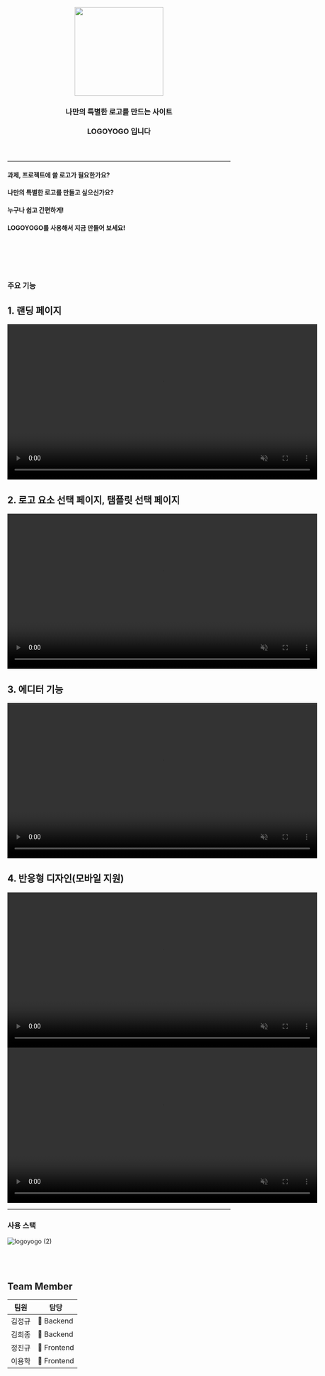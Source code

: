 

<p align="center"><img src="https://user-images.githubusercontent.com/58407182/115673737-eb635480-a387-11eb-84fb-9d5c2d9e1b82.png" height="200px" width="200px">

 <h3 align="center"> 나만의 특별한 로고를 만드는 사이트 </br></br> LOGOYOGO 입니다 <br/><br/><br/> </h3>

-------------------------------------



#### 과제, 프로젝트에 쓸 로고가 필요한가요? 
#### 나만의 특별한 로고를 만들고 싶으신가요?
#### 누구나 쉽고 간편하게!
#### LOGOYOGO를 사용해서 지금 만들어 보세요! <br/><br/><br/><br/><br/><br/>


### 주요 기능
## 1. 랜딩 페이지
<video autoPlay loop muted width="700px">
  <source src="https://drive.google.com/uc?export=view&id=1pwz5kJiHKrR3U7pPeIZl5gEzLhwpsMFr" type="video/mp4" />
</video>    

## 2. 로고 요소 선택 페이지, 탬플릿 선택 페이지
<video autoPlay loop muted width="700px">
  <source src="https://drive.google.com/uc?export=view&id=1Xv80PRxllcHfJwa755qrtGFIgP3Oc8Pn" type="video/mp4" />
</video>

## 3. 에디터 기능
<video autoPlay loop muted width="700px">
  <source src="https://drive.google.com/uc?export=view&id=1iHFfhdFT2LxVoJVjnAgBLfvu_FJRO5uj"  type="video/mp4" />
</video>

## 4. 반응형 디자인(모바일 지원)
<video autoPlay loop muted width="700px">
  <source src="https://drive.google.com/uc?export=view&id=1Ik9Ay-PzGvK3plo3Z7w9C7ycbw4_NPm1"  type="video/mp4" />
</video>

<video autoPlay loop muted width="700px">
  <source src="https://drive.google.com/uc?export=view&id=1ECZpxl4rPfIGJbPGsJLzRrIuIM5fJk6f"  type="video/mp4" />
</video>


-------------------------------------


### 사용 스택
![logoyogo (2)](https://user-images.githubusercontent.com/58407182/115706500-af8cb700-a3a8-11eb-893e-3caf08d454ad.jpg)<br/><br/><br/><br/>


## Team Member

팀원| 담당 |
--- | ---|
김정규 | &#128150; Backend |
김희종 | &#128150; Backend |
정진규 |&#128155; Frontend |
이용학 |&#128155; Frontend |

